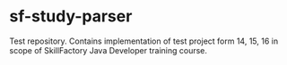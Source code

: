 # sf-study-parser
Test repository. Contains implementation of test project form  14, 15, 16 in scope of SkillFactory Java Developer 
training course.
